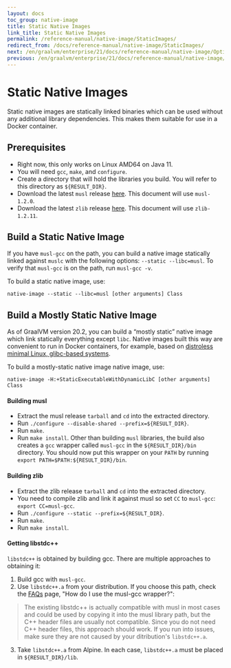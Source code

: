 ```yaml
---
layout: docs
toc_group: native-image
title: Static Native Images
link_title: Static Native Images
permalink: /reference-manual/native-image/StaticImages/
redirect_from: /docs/reference-manual/native-image/StaticImages/
next: /en/graalvm/enterprise/21/docs/reference-manual/native-image/Options/
previous: /en/graalvm/enterprise/21/docs/reference-manual/native-image/ClassInitialization/
---
```

# Static Native Images

Static native images are statically linked binaries which can be used without any additional library dependencies.
This makes them suitable for use in a Docker container.

## Prerequisites
 - Right now, this only works on Linux AMD64 on Java 11.
 - You will need `gcc`, `make`, and `configure`.
 - Create a directory that will hold the libraries you build. You will refer to this directory as `${RESULT_DIR}`.
 - Download the latest `musl` release [here](https://musl.libc.org/). This document will use `musl-1.2.0`.
 - Download the latest `zlib` release [here](https://zlib.net/). This document will use `zlib-1.2.11`.

 ## Build a Static Native Image

If you have `musl-gcc` on the path, you can build a native image statically linked against `muslc` with the following options: `--static --libc=musl`.
To verify that `musl-gcc` is on the path, run `musl-gcc -v`.

To build a static native image, use:
```shell
native-image --static --libc=musl [other arguments] Class
```

## Build a Mostly Static Native Image

As of GraalVM version 20.2, you can build a “mostly static” native image which link statically everything except `libc`. Native images built this way are convenient to run in Docker containers, for example, based on
[distroless minimal Linux, glibc-based systems](https://github.com/GoogleContainerTools/distroless/blob/master/base/README.md).

To build a mostly-static native image native image, use:
```shell
native-image -H:+StaticExecutableWithDynamicLibC [other arguments] Class
```

#### Building musl
 - Extract the musl release `tarball` and `cd` into the extracted directory.
 - Run `./configure --disable-shared --prefix=${RESULT_DIR}`.
 - Run `make`.
 - Run `make install`.
Other than building `musl` libraries, the build also creates a `gcc` wrapper called `musl-gcc` in the `${RESULT_DIR}/bin` directory.
You should now put this wrapper on your `PATH` by running `export PATH=$PATH:${RESULT_DIR}/bin`.

#### Building zlib
 - Extract the zlib release `tarball` and `cd` into the extracted directory.
 - You need to compile zlib and link it against musl so set `CC` to `musl-gcc`: `export CC=musl-gcc`.
 - Run `./configure --static --prefix=${RESULT_DIR}`.
 - Run `make`.
 - Run `make install`.

#### Getting libstdc++
`libstdc++` is obtained by building gcc. There are multiple approaches to obtaining it:
 1. Build gcc with `musl-gcc`.
 2. Use `libstdc++.a` from your distribution. If you choose this path, check the [FAQs](https://www.musl-libc.org/faq.html) page, "How do I use the musl-gcc wrapper?":
  >  The existing libstdc++ is actually compatible with musl in most cases and could be used by copying it into the musl library path, but the C++ header files are usually not compatible.
  > Since you do not need C++ header files, this approach should work. If you run into issues, make sure they are not caused by your ditribution's `libstdc++.a`.
 3. Take `libstdc++.a` from Alpine.
In each case, `libstdc++.a` must be placed in `${RESULT_DIR}/lib`.
